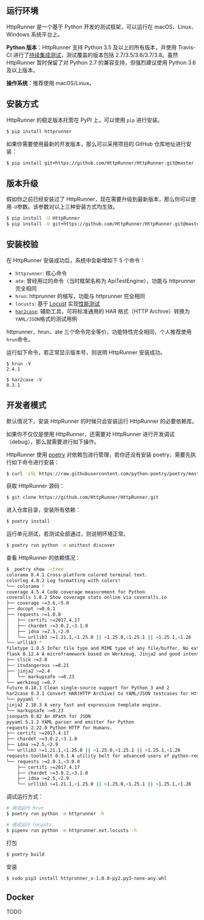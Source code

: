 ## 运行环境

HttpRunner 是一个基于 Python 开发的测试框架，可以运行在 macOS、Linux、Windows 系统平台上。

**Python 版本**：HttpRunner 支持 Python 3.5 及以上的所有版本，并使用 Travis-CI 进行了[持续集成测试][travis-ci]，测试覆盖的版本包括 2.7/3.5/3.6/3.7/3.8。虽然 HttpRunner 暂时保留了对 Python 2.7 的兼容支持，但强烈建议使用 Python 3.6 及以上版本。

**操作系统**：推荐使用 macOS/Linux。

## 安装方式

HttpRunner 的稳定版本托管在 PyPI 上，可以使用 `pip` 进行安装。

```bash
$ pip install httprunner
```

如果你需要使用最新的开发版本，那么可以采用项目的 GitHub 仓库地址进行安装：

```bash
$ pip install git+https://github.com/HttpRunner/HttpRunner.git@master
```

## 版本升级

假如你之前已经安装过了 HttpRunner，现在需要升级到最新版本，那么你可以使用`-U`参数。该参数对以上三种安装方式均生效。

```bash
$ pip install -U HttpRunner
$ pip install -U git+https://github.com/HttpRunner/HttpRunner.git@master
```

## 安装校验

在 HttpRunner 安装成功后，系统中会新增如下 5 个命令：

- `httprunner`: 核心命令
- `ate`: 曾经用过的命令（当时框架名称为 ApiTestEngine），功能与 httprunner 完全相同
- `hrun`: httprunner 的缩写，功能与 httprunner 完全相同
- `locusts`: 基于 [Locust][Locust] 实现[性能测试](run-tests/load-test.md)
- [`har2case`][har2case]: 辅助工具，可将标准通用的 HAR 格式（HTTP Archive）转换为`YAML/JSON`格式的测试用例

httprunner、hrun、ate 三个命令完全等价，功能特性完全相同，个人推荐使用`hrun`命令。

运行如下命令，若正常显示版本号，则说明 HttpRunner 安装成功。

```text
$ hrun -V
2.4.1

$ har2case -V
0.3.1
```

## 开发者模式

默认情况下，安装 HttpRunner 的时候只会安装运行 HttpRunner 的必要依赖库。

如果你不仅仅是使用 HttpRunner，还需要对 HttpRunner 进行开发调试（debug），那么就需要进行如下操作。

HttpRunner 使用 [poetry][poetry] 对依赖包进行管理，若你还没有安装 poetry，需要先执行如下命令进行安装：

```bash
$ curl -sSL https://raw.githubusercontent.com/python-poetry/poetry/master/get-poetry.py | python
```

获取 HttpRunner 源码：

```bash
$ git clone https://github.com/HttpRunner/HttpRunner.git
```

进入仓库目录，安装所有依赖：

```bash
$ poetry install
```

运行单元测试，若测试全部通过，则说明环境正常。

```bash
$ poetry run python -m unittest discover
```

查看 HttpRunner 的依赖情况：

```bash
$  poetry show --tree
colorama 0.4.1 Cross-platform colored terminal text.
colorlog 4.0.2 Log formatting with colors!
└── colorama *
coverage 4.5.4 Code coverage measurement for Python
coveralls 1.8.2 Show coverage stats online via coveralls.io
├── coverage >=3.6,<5.0
├── docopt >=0.6.1
├── requests >=1.0.0
│   ├── certifi >=2017.4.17 
│   ├── chardet >=3.0.2,<3.1.0 
│   ├── idna >=2.5,<2.9 
│   └── urllib3 >=1.21.1,<1.25.0 || >1.25.0,<1.25.1 || >1.25.1,<1.26 
└── urllib3 *
filetype 1.0.5 Infer file type and MIME type of any file/buffer. No external dependencies.
flask 0.12.4 A microframework based on Werkzeug, Jinja2 and good intentions
├── click >=2.0
├── itsdangerous >=0.21
├── jinja2 >=2.4
│   └── markupsafe >=0.23 
└── werkzeug >=0.7
future 0.18.1 Clean single-source support for Python 3 and 2
har2case 0.3.1 Convert HAR(HTTP Archive) to YAML/JSON testcases for HttpRunner.
└── pyyaml *
jinja2 2.10.3 A very fast and expressive template engine.
└── markupsafe >=0.23
jsonpath 0.82 An XPath for JSON
pyyaml 5.1.2 YAML parser and emitter for Python
requests 2.22.0 Python HTTP for Humans.
├── certifi >=2017.4.17
├── chardet >=3.0.2,<3.1.0
├── idna >=2.5,<2.9
└── urllib3 >=1.21.1,<1.25.0 || >1.25.0,<1.25.1 || >1.25.1,<1.26
requests-toolbelt 0.9.1 A utility belt for advanced users of python-requests
└── requests >=2.0.1,<3.0.0
    ├── certifi >=2017.4.17 
    ├── chardet >=3.0.2,<3.1.0 
    ├── idna >=2.5,<2.9 
    └── urllib3 >=1.21.1,<1.25.0 || >1.25.0,<1.25.1 || >1.25.1,<1.26 
```

调试运行方式：

```bash
# 调试运行 hrun
$ poetry run python -m httprunner -h

# 调试运行 locusts
$ pipenv run python -m httprunner.ext.locusts -h
```

打包
```bash
$ poetry build
```

安装
```bash
$ sudo pip3 install httprunner_x-1.0.0-py2.py3-none-any.whl
```

## Docker

TODO

[travis-ci]: https://travis-ci.org/HttpRunner/HttpRunner
[Locust]: http://locust.io/
[har2case]: https://github.com/HttpRunner/har2case
[poetry]: https://github.com/sdispater/poetry